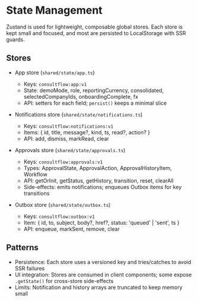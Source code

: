 # State Management

Zustand is used for lightweight, composable global stores. Each store is kept small and focused, and most are persisted to LocalStorage with SSR guards.

## Stores

- App store (`shared/state/app.ts`)
  - Keys: `consultflow:app:v1`
  - State: demoMode, role, reportingCurrency, consolidated, selectedCompanyIds, onboardingComplete, fx
  - API: setters for each field; `persist()` keeps a minimal slice

- Notifications store (`shared/state/notifications.ts`)
  - Keys: `consultflow:notifications:v1`
  - Items: { id, title, message?, kind, ts, read?, action? }
  - API: add, dismiss, markRead, clear

- Approvals store (`shared/state/approvals.ts`)
  - Keys: `consultflow:approvals:v1`
  - Types: ApprovalState, ApprovalAction, ApprovalHistoryItem, Workflow
  - API: getOrInit, getStatus, getHistory, transition, reset, clearAll
  - Side-effects: emits notifications; enqueues Outbox items for key transitions

- Outbox store (`shared/state/outbox.ts`)
  - Keys: `consultflow:outbox:v1`
  - Item: { id, to, subject, body?, href?, status: 'queued' | 'sent', ts }
  - API: enqueue, markSent, remove, clear

## Patterns

- Persistence: Each store uses a versioned key and tries/catches to avoid SSR failures
- UI integration: Stores are consumed in client components; some expose `.getState()` for cross-store side-effects
- Limits: Notification and history arrays are truncated to keep memory small
